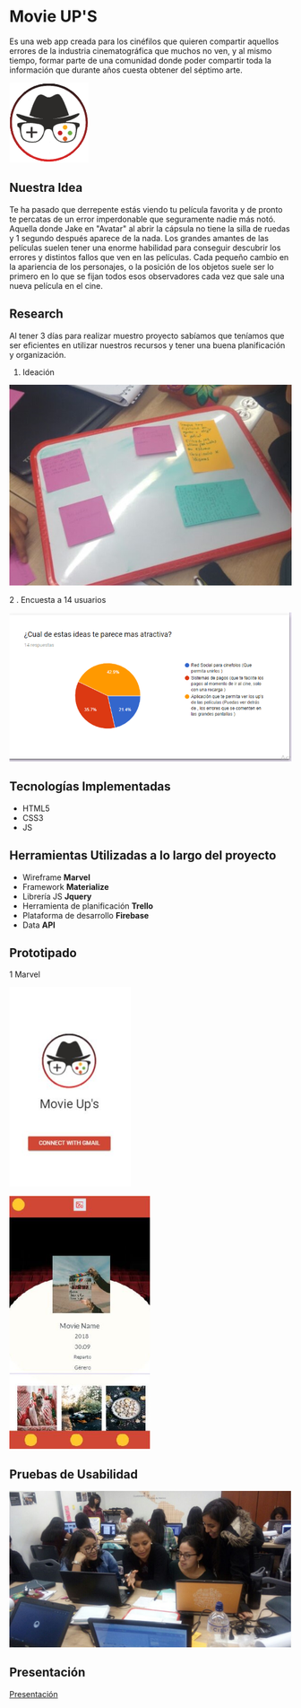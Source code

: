 # Movie UP'S

Es una web app creada para los cinéfilos que quieren compartir aquellos errores de la industria cinematográfica que muchos no ven, y al mismo tiempo, formar parte de una comunidad donde poder compartir toda la información que durante años cuesta obtener del séptimo arte.

![img-readme](assets/img/img-logo/logo-principal.png)

## Nuestra Idea

Te ha pasado que derrepente estás viendo tu película favorita y de pronto te percatas de un error imperdonable que seguramente nadie más notó. Aquella donde Jake en "Avatar" al abrir la cápsula no tiene la silla de ruedas y 1 segundo después aparece de la nada.
Los grandes amantes de las películas suelen tener una enorme habilidad para conseguir descubrir los errores y distintos fallos que ven en las películas. Cada pequeño cambio en la apariencia de los personajes, o la posición de los objetos suele ser lo primero en lo que se fijan todos esos observadores cada vez que sale una nueva película en el cine.

## Research

Al tener 3 días para realizar muestro proyecto sabíamos que teníamos que ser eficientes en utilizar nuestros recursos y tener una buena planificación y organización.

1. Ideación

![img-readme](assets/img/img-readme/ideas.jpg)

2 . Encuesta a 14 usuarios

![img-readme](assets/img/img-readme/encuesta.png)

## Tecnologías Implementadas

* HTML5
* CSS3
* JS

## Herramientas Utilizadas a lo largo del proyecto

* Wireframe
    **Marvel**
* Framework
    **Materialize**
* Librería JS
    **Jquery**
* Herramienta de planificación
    **Trello**
* Plataforma de desarrollo
    **Firebase**
* Data
    **API**

## Prototipado

1 Marvel

![img-readme](assets/img/img-readme/prot1.png)

![img-readme](assets/img/img-readme/prot2.png)

## Pruebas de Usabilidad

![img-readme](assets/img/img-readme/usabilidad.png)

## Presentación 
[Presentación](https://docs.google.com/presentation/d/1XaR5Gcv30Vlw_dLteomJvhOoMmvgzK_l4ywXXdy0SNg/edit#slide=id.g2e0f963120_0_82)